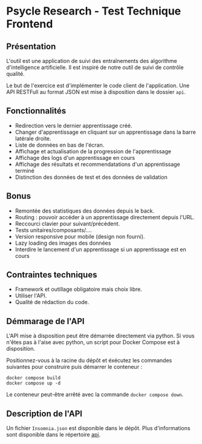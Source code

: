 # Psycle Research - Test Technique Frontend

## Présentation

L'outil est une application de suivi des entraînements des algorithme d'intelligence artificielle. Il est inspiré de notre outil de suivi de contrôle qualité.

Le but de l'exercice est d'implémenter le code client de l'application. Une API RESTFull au format JSON est mise à disposition dans le dossier `api`.

## Fonctionnalités

* Redirection vers le dernier apprentissage créé.
* Changer d'apprentissage en cliquant sur un apprentissage dans la barre latérale droite.
* Liste de données en bas de l'écran.
* Affichage et actualisation de la progression de l'apprentissage
* Affichage des logs d'un apprentissage en cours
* Affichage des résultats et recommendatations d'un apprentissage terminé
* Distinction des données de test et des données de validation

## Bonus

* Remontée des statistiques des données depuis le back.
* Routing : pouvoir accéder à un apprentissage directement depuis l'URL.
* Reccourci clavier pour suivant/précédent.
* Tests unitaires/composants/....
* Version responsive pour mobile (design non fourni).
* Lazy loading des images des données
* Interdire le lancement d'un apprentissage si un apprentissage est en cours

## Contraintes techniques

* Framework et outillage obligatoire mais choix libre.
* Utiliser l'API.
* Qualité de rédaction du code.

## Démmarage de l'API

L'API mise à disposition peut être démarrée directement via python. Si vous n'êtes pas à l'aise avec python, un script pour Docker Compose est à disposition.

Positionnez-vous à la racine du dépôt et éxécutez les commandes suivantes pour construire puis démarrer le conteneur :

```
docker compose build
docker compose up -d
```

Le conteneur peut-être arrêté avec la commande `docker compose down`.

## Description de l'API

Un fichier `Insomnia.json` est disponible dans le dépôt. Plus d'informations sont disponible dans le répertoire [api](./api/README.md).
